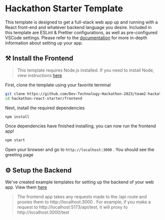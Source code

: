 # Hackathon Starter Template

This template is designed to get a full-stack web app up and running with a React front-end and whatever backend language you desire. Included in this template are ESLint & Prettier configurations, as well as pre-configured VSCode settings. Please refer to the [documentation](https://dev-technology-hackathon-2023.gitbook.io/docs/) for more in-depth information about setting up your app.

## ⚒️ Install the Frontend

> This template requires Node.js installed. If you need to install Node, view instructions [here](https://nodejs.org/en/download)

First, clone the template using your favorite terminal

```bash
git clone https://github.com/Dev-Technology-Hackathon-2023/team2-hackathon-react-starter.git
cd hackathon-react-starter/frontend
```

Next, install the required dependencies

```bash
npm install
```

Once dependencies have finished installing, you can now run the frontend app!

```bash
npm start
```

Open your browser and go to `http://localhost:3000` . You should see the greeting page

## ⚙️ Setup the Backend

We've created example templates for setting up the backend of your web app. View them [here](/backend/README.md)

> The frontend app takes any requests made to the /api route and proxies them to http://localhost:3000 . For example, if you make a request to http://localhost:5173/api/test, it will proxy to http://localhost:3000/test
